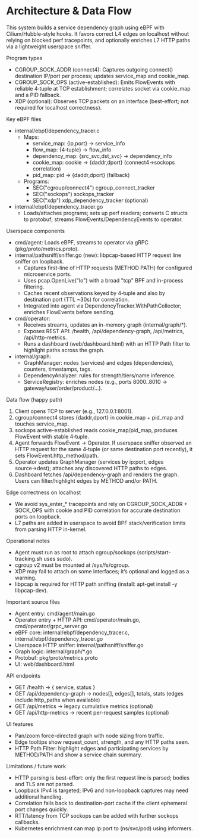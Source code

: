 # Architecture & Data Flow

This system builds a service dependency graph using eBPF with Cilium/Hubble-style hooks. It favors correct L4 edges on localhost without relying on blocked perf tracepoints, and optionally enriches L7 HTTP paths via a lightweight userspace sniffer.

Program types
- CGROUP_SOCK_ADDR (connect4): Captures outgoing connect() destination IP/port per process; updates service_map and cookie_map.
- CGROUP_SOCK_OPS (active-established): Emits FlowEvents with reliable 4‑tuple at TCP establishment; correlates socket via cookie_map and a PID fallback.
- XDP (optional): Observes TCP packets on an interface (best-effort; not required for localhost correctness).

Key eBPF files
- internal/ebpf/dependency_tracer.c
  - Maps:
    - service_map: {ip,port} -> service_info
    - flow_map: {4‑tuple} -> flow_info
    - dependency_map: {src_svc,dst_svc} -> dependency_info
    - cookie_map: cookie -> {daddr,dport} (connect4→sockops correlation)
    - pid_map: pid -> {daddr,dport} (fallback)
  - Programs:
    - SEC("cgroup/connect4") cgroup_connect_tracker
    - SEC("sockops") sockops_tracker
    - SEC("xdp") xdp_dependency_tracker (optional)
- internal/ebpf/dependency_tracer.go
  - Loads/attaches programs; sets up perf readers; converts C structs to protobuf; streams FlowEvents/DependencyEvents to operator.

Userspace components
- cmd/agent: Loads eBPF, streams to operator via gRPC (pkg/proto/metrics.proto).
- internal/pathsniff/sniffer.go (new): libpcap-based HTTP request line sniffer on loopback.
  - Captures first-line of HTTP requests (METHOD PATH) for configured microservice ports.
  - Uses pcap.OpenLive("lo") with a broad "tcp" BPF and in-process filtering.
  - Caches recent observations keyed by 4‑tuple and also by destination port (TTL ~30s) for correlation.
  - Integrated into agent via DependencyTracker.WithPathCollector; enriches FlowEvents before sending.
- cmd/operator:
  - Receives streams, updates an in-memory graph (internal/graph/*).
  - Exposes REST API: /health, /api/dependency-graph, /api/metrics, /api/http-metrics.
  - Runs a dashboard (web/dashboard.html) with an HTTP Path filter to highlight paths across the graph.
- internal/graph:
  - GraphManager: nodes (services) and edges (dependencies), counters, timestamps, tags.
  - DependencyAnalyzer: rules for strength/tiers/name inference.
  - ServiceRegistry: enriches nodes (e.g., ports 8000..8010 → gateway/user/order/product/...).

Data flow (happy path)
1) Client opens TCP to server (e.g., 127.0.0.1:8001).
2) cgroup/connect4 stores {daddr,dport} in cookie_map + pid_map and touches service_map.
3) sockops active-established reads cookie_map/pid_map, produces FlowEvent with stable 4‑tuple.
4) Agent forwards FlowEvent → Operator. If userspace sniffer observed an HTTP request for the same 4‑tuple (or same destination port recently), it sets FlowEvent.http_method/path.
5) Operator updates GraphManager (services by ip:port, edges source→dest); attaches any discovered HTTP paths to edges.
6) Dashboard fetches /api/dependency-graph and renders the graph. Users can filter/highlight edges by METHOD and/or PATH.

Edge correctness on localhost
- We avoid sys_enter_* tracepoints and rely on CGROUP_SOCK_ADDR + SOCK_OPS with cookie and PID correlation for accurate destination ports on loopback.
- L7 paths are added in userspace to avoid BPF stack/verification limits from parsing HTTP in-kernel.

Operational notes
- Agent must run as root to attach cgroup/sockops (scripts/start-tracking.sh uses sudo).
- cgroup v2 must be mounted at /sys/fs/cgroup.
- XDP may fail to attach on some interfaces; it’s optional and logged as a warning.
- libpcap is required for HTTP path sniffing (install: apt-get install -y libpcap-dev).

Important source files
- Agent entry: cmd/agent/main.go
- Operator entry + HTTP API: cmd/operator/main.go, cmd/operator/grpc_server.go
- eBPF core: internal/ebpf/dependency_tracer.c, internal/ebpf/dependency_tracer.go
- Userspace HTTP sniffer: internal/pathsniff/sniffer.go
- Graph logic: internal/graph/*.go
- Protobuf: pkg/proto/metrics.proto
- UI: web/dashboard.html

API endpoints
- GET /health → { service, status }
- GET /api/dependency-graph → nodes[], edges[], totals, stats (edges include http_paths when available)
- GET /api/metrics → legacy cumulative metrics (optional)
- GET /api/http-metrics → recent per-request samples (optional)

UI features
- Pan/zoom force-directed graph with node sizing from traffic.
- Edge tooltips show request_count, strength, and any HTTP paths seen.
- HTTP Path Filter: highlight edges and participating services by METHOD/PATH and show a service chain summary.

Limitations / future work
- HTTP parsing is best-effort: only the first request line is parsed; bodies and TLS are not parsed.
- Loopback IPv4 is targeted; IPv6 and non-loopback captures may need additional handling.
- Correlation falls back to destination-port cache if the client ephemeral port changes quickly.
- RTT/latency from TCP sockops can be added with further sockops callbacks.
- Kubernetes enrichment can map ip:port to (ns/svc/pod) using informers.
